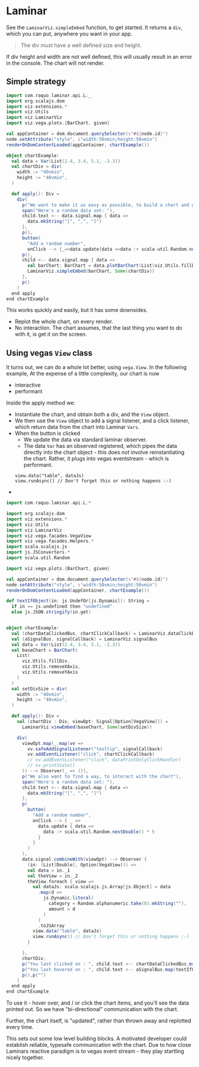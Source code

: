 # Laminar

See the `LaminarViz.simpleEmbed` function, to get started. It returns a `div`, which you can put, anywhere you want in your app.

> The div _must_ have a well defined size and height.

If div height and width are not well defined, this will usually result in an error in the console. The chart will not render.

## Simple strategy

```scala mdoc:js
import com.raquo.laminar.api.L._
import org.scalajs.dom
import viz.extensions.*
import viz.Utils
import viz.LaminarViz
import viz.vega.plots.{BarChart, given}

val appContainer = dom.document.querySelector(s"#${node.id}")
node.setAttribute("style", s"width:50vmin;height:50vmin")
renderOnDomContentLoaded(appContainer, chartExample())

object chartExample:
  val data = Var(List(2.4, 3.4, 5.1, -2.3))
  val chartDiv = div(
    width := "40vmin",
    height := "40vmin",
  )

  def apply(): Div =
    div(
      p("We want to make it as easy as possible, to build a chart and get our data into it."),
      span("Here's a random data set: "),
      child.text <-- data.signal.map { data =>
        data.mkString("[", ",", "]")
      },
      p(),
      button(
        "Add a random number",
        onClick --> {_=>data.update{data =>data :+ scala.util.Random.nextDouble() * 5}}),
      p(),
      child <-- data.signal.map { data =>
        val barChart: BarChart = data.plotBarChart(List(viz.Utils.fillDiv))
        LaminarViz.simpleEmbed(barChart, Some(chartDiv))
      },
      p()
    )
  end apply
end chartExample

```

This works quickly and easily, but it has some downsides.

- Replot the whole chart, on every render.
- No interaction. The chart assumes, that the last thing you want to do with it, is get it on the screen.

## Using vegas `View` class

It turns out, we can do a whole lot better, using `vega.View`. In the following example, At the expense of a little complexity, our chart is now

- interactive
- performant

Inside the apply method we:

- Instantiate the chart, and obtain both a div, and the `View` object.
- We then use the `View` object to add a signal listener, and a click listener, which return data from the chart into Laminar `Vars`.
- When the button is clicked
    - We update the data via standard laminar observer.
    - The data `Var` has an observed registered, which pipes the data directly into the chart object - this does _not_ involve reinstantiating the chart. Rather, it plugs into vegas eventstream - which is performant.
    ```
    view.data("table", dataJs)
    view.runAsync() // Don't forget this or nothing happens :-)
    ```
-



```scala mdoc:js
import com.raquo.laminar.api.L.*

import org.scalajs.dom
import viz.extensions.*
import viz.Utils
import viz.LaminarViz
import viz.vega.facades.VegaView
import viz.vega.facades.Helpers.*
import scala.scalajs.js
import js.JSConverters.*
import scala.util.Random

import viz.vega.plots.{BarChart, given}

val appContainer = dom.document.querySelector(s"#${node.id}")
node.setAttribute("style", s"width:50vmin;height:50vmin")
renderOnDomContentLoaded(appContainer, chartExample())

def textIfObject(in: js.UndefOr[js.Dynamic]): String =
  if in == js.undefined then "undefined"
  else js.JSON.stringify(in.get)


object chartExample:
  val (chartDataClickedBus, chartClickCallback) = LaminarViz.dataClickBus
  val (aSignalBus, signalCallback) = LaminarViz.signalBus
  val data = Var(List(2.4, 3.4, 5.1, -2.3))
  val baseChart = BarChart(
    List(
      viz.Utils.fillDiv,
      viz.Utils.removeXAxis,
      viz.Utils.removeYAxis
    )
  )
  val setDivSize = div(
    width := "40vmin",
    height := "40vmin",
  )

  def apply(): Div =
    val (chartDiv : Div, viewOpt: Signal[Option[VegaView]]) =
      LaminarViz.viewEmbed(baseChart, Some(setDivSize))

    div(
      viewOpt.map(_.map(vv =>
        vv.safeAddSignalListener("tooltip", signalCallback)
        vv.addEventListener("click", chartClickCallback)
        // vv.addEventListener("click", dataPrintOnlyClickHandler)
        // vv.printState()
      )) --> Observer(_ => ()),
      p("We also want to find a way, to interact with the chart"),
      span("Here's a random data set: "),
      child.text <-- data.signal.map { data =>
        data.mkString("[", ",", "]")
      },
      p(
        button(
          "Add a random number",
          onClick --> { _ =>
            data.update { data =>
              data :+ scala.util.Random.nextDouble() * 5
            }
          }
        )
      ),
      data.signal.combineWith(viewOpt) --> Observer {
        (in: (List[Double], Option[VegaView])) =>
        val data = in._1
        val theView = in._2
        theView.foreach { view =>
          val dataJs: scala.scalajs.js.Array[js.Object] = data
            .map(d =>
              js.Dynamic.literal(
                category = Random.alphanumeric.take(8).mkString(""),
                amount = d
              )
            )
            .toJSArray
          view.data("table", dataJs)
          view.runAsync() // Don't forget this or nothing happens :-)
        }

      },
      chartDiv,
      p("You last clicked on : ", child.text <-- chartDataClickedBus.map(textIfObject)),
      p("You last hovered on : ", child.text <-- aSignalBus.map(textIfObject)),
      p(),p("")
    )
  end apply
end chartExample
```

To use it - hover over, and / or click the chart items, and you'll see the data printed out. So we have "bi-directional" communication with the chart.

Further, the chart itself, is "updated", rather than thrown away and replotted every time.

This sets out some low level building blocks. A motivated developer could establish reliable, typesafe communication with the chart. Due to how close Laminars reactive paradigm is to vegas event stream - they play startling nicely together.

